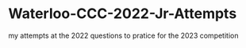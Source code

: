 # Waterloo-CCC-2022-Jr-Attempts

my attempts at the 2022 questions to pratice for the 2023 competition
